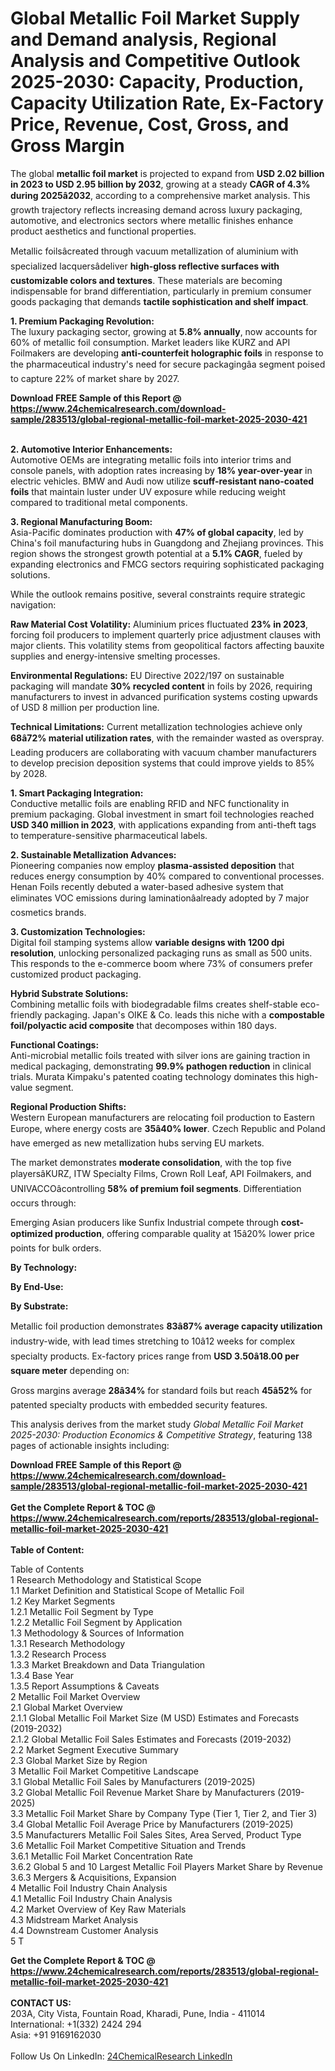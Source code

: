 <h1>Global Metallic Foil Market Supply and Demand analysis, Regional Analysis  and Competitive Outlook 2025-2030: Capacity, Production, Capacity Utilization Rate, Ex-Factory Price, Revenue, Cost, Gross, and Gross Margin</h1><p>The global <strong>metallic foil market</strong> is projected to expand from <strong>USD 2.02 billion in 2023 to USD 2.95 billion by 2032</strong>, growing at a steady <strong>CAGR of 4.3% during 2025â2032</strong>, according to a comprehensive market analysis. This growth trajectory reflects increasing demand across luxury packaging, automotive, and electronics sectors where metallic finishes enhance product aesthetics and functional properties.</p><p>Metallic foilsâcreated through vacuum metallization of aluminium with specialized lacquersâdeliver <strong>high-gloss reflective surfaces with customizable colors and textures</strong>. These materials are becoming indispensable for brand differentiation, particularly in premium consumer goods packaging that demands <strong>tactile sophistication and shelf impact</strong>.</p><p><strong>1. Premium Packaging Revolution:</strong><br>
The luxury packaging sector, growing at <strong>5.8% annually</strong>, now accounts for 60% of metallic foil consumption. Market leaders like KURZ and API Foilmakers are developing <strong>anti-counterfeit holographic foils</strong> in response to the pharmaceutical industry's need for secure packagingâa segment poised to capture 22% of market share by 2027.</p><div><b>Download FREE Sample of this Report @ 
            <a href="https://www.24chemicalresearch.com/download-sample/283513/global-regional-metallic-foil-market-2025-2030-421">
            https://www.24chemicalresearch.com/download-sample/283513/global-regional-metallic-foil-market-2025-2030-421</a></b></div><br><p><strong>2. Automotive Interior Enhancements:</strong><br>
Automotive OEMs are integrating metallic foils into interior trims and console panels, with adoption rates increasing by <strong>18% year-over-year</strong> in electric vehicles. BMW and Audi now utilize <strong>scuff-resistant nano-coated foils</strong> that maintain luster under UV exposure while reducing weight compared to traditional metal components.</p><p><strong>3. Regional Manufacturing Boom:</strong><br>
Asia-Pacific dominates production with <strong>47% of global capacity</strong>, led by China's foil manufacturing hubs in Guangdong and Zhejiang provinces. This region shows the strongest growth potential at a <strong>5.1% CAGR</strong>, fueled by expanding electronics and FMCG sectors requiring sophisticated packaging solutions.</p><p>While the outlook remains positive, several constraints require strategic navigation:</p><p><strong>Raw Material Cost Volatility:</strong> Aluminium prices fluctuated <strong>23% in 2023</strong>, forcing foil producers to implement quarterly price adjustment clauses with major clients. This volatility stems from geopolitical factors affecting bauxite supplies and energy-intensive smelting processes.</p><p><strong>Environmental Regulations:</strong> EU Directive 2022/197 on sustainable packaging will mandate <strong>30% recycled content</strong> in foils by 2026, requiring manufacturers to invest in advanced purification systems costing upwards of USD 8 million per production line.</p><p><strong>Technical Limitations:</strong> Current metallization technologies achieve only <strong>68â72% material utilization rates</strong>, with the remainder wasted as overspray. Leading producers are collaborating with vacuum chamber manufacturers to develop precision deposition systems that could improve yields to 85% by 2028.</p><p><strong>1. Smart Packaging Integration:</strong><br>
Conductive metallic foils are enabling RFID and NFC functionality in premium packaging. Global investment in smart foil technologies reached <strong>USD 340 million in 2023</strong>, with applications expanding from anti-theft tags to temperature-sensitive pharmaceutical labels.</p><p><strong>2. Sustainable Metallization Advances:</strong><br>
Pioneering companies now employ <strong>plasma-assisted deposition</strong> that reduces energy consumption by 40% compared to conventional processes. Henan Foils recently debuted a water-based adhesive system that eliminates VOC emissions during laminationâalready adopted by 7 major cosmetics brands.</p><p><strong>3. Customization Technologies:</strong><br>
Digital foil stamping systems allow <strong>variable designs with 1200 dpi resolution</strong>, unlocking personalized packaging runs as small as 500 units. This responds to the e-commerce boom where 73% of consumers prefer customized product packaging.</p><p><strong>Hybrid Substrate Solutions:</strong><br>
    Combining metallic foils with biodegradable films creates shelf-stable eco-friendly packaging. Japan's OIKE &amp; Co. leads this niche with a <strong>compostable foil/polyactic acid composite</strong> that decomposes within 180 days.</p><p><strong>Functional Coatings:</strong><br>
    Anti-microbial metallic foils treated with silver ions are gaining traction in medical packaging, demonstrating <strong>99.9% pathogen reduction</strong> in clinical trials. Murata Kimpaku's patented coating technology dominates this high-value segment.</p><p><strong>Regional Production Shifts:</strong><br>
    Western European manufacturers are relocating foil production to Eastern Europe, where energy costs are <strong>35â40% lower</strong>. Czech Republic and Poland have emerged as new metallization hubs serving EU markets.</p><p>The market demonstrates <strong>moderate consolidation</strong>, with the top five playersâKURZ, ITW Specialty Films, Crown Roll Leaf, API Foilmakers, and UNIVACCOâcontrolling <strong>58% of premium foil segments</strong>. Differentiation occurs through:</p><p>Emerging Asian producers like Sunfix Industrial compete through <strong>cost-optimized production</strong>, offering comparable quality at 15â20% lower price points for bulk orders.</p><p><strong>By Technology:</strong></p><p><strong>By End-Use:</strong></p><p><strong>By Substrate:</strong></p><p>Metallic foil production demonstrates <strong>83â87% average capacity utilization</strong> industry-wide, with lead times stretching to 10â12 weeks for complex specialty products. Ex-factory prices range from <strong>USD 3.50â18.00 per square meter</strong> depending on:</p><p>Gross margins average <strong>28â34%</strong> for standard foils but reach <strong>45â52%</strong> for patented specialty products with embedded security features.</p><p>This analysis derives from the market study <em>Global Metallic Foil Market 2025-2030: Production Economics &amp; Competitive Strategy</em>, featuring 138 pages of actionable insights including:</p><div><b>Download FREE Sample of this Report @ 
            <a href="https://www.24chemicalresearch.com/download-sample/283513/global-regional-metallic-foil-market-2025-2030-421">
            https://www.24chemicalresearch.com/download-sample/283513/global-regional-metallic-foil-market-2025-2030-421</a></b></div><br><div><b>Get the Complete Report & TOC @ 
            <a href="https://www.24chemicalresearch.com/reports/283513/global-regional-metallic-foil-market-2025-2030-421">
            https://www.24chemicalresearch.com/reports/283513/global-regional-metallic-foil-market-2025-2030-421</a></b></div><br>
            <b>Table of Content:</b><p>Table of Contents<br />
1 Research Methodology and Statistical Scope<br />
1.1 Market Definition and Statistical Scope of Metallic Foil<br />
1.2 Key Market Segments<br />
1.2.1 Metallic Foil Segment by Type<br />
1.2.2 Metallic Foil Segment by Application<br />
1.3 Methodology & Sources of Information<br />
1.3.1 Research Methodology<br />
1.3.2 Research Process<br />
1.3.3 Market Breakdown and Data Triangulation<br />
1.3.4 Base Year<br />
1.3.5 Report Assumptions & Caveats<br />
2 Metallic Foil Market Overview<br />
2.1 Global Market Overview<br />
2.1.1 Global Metallic Foil Market Size (M USD) Estimates and Forecasts (2019-2032)<br />
2.1.2 Global Metallic Foil Sales Estimates and Forecasts (2019-2032)<br />
2.2 Market Segment Executive Summary<br />
2.3 Global Market Size by Region<br />
3 Metallic Foil Market Competitive Landscape<br />
3.1 Global Metallic Foil Sales by Manufacturers (2019-2025)<br />
3.2 Global Metallic Foil Revenue Market Share by Manufacturers (2019-2025)<br />
3.3 Metallic Foil Market Share by Company Type (Tier 1, Tier 2, and Tier 3)<br />
3.4 Global Metallic Foil Average Price by Manufacturers (2019-2025)<br />
3.5 Manufacturers Metallic Foil Sales Sites, Area Served, Product Type<br />
3.6 Metallic Foil Market Competitive Situation and Trends<br />
3.6.1 Metallic Foil Market Concentration Rate<br />
3.6.2 Global 5 and 10 Largest Metallic Foil Players Market Share by Revenue<br />
3.6.3 Mergers & Acquisitions, Expansion<br />
4 Metallic Foil Industry Chain Analysis<br />
4.1 Metallic Foil Industry Chain Analysis<br />
4.2 Market Overview of Key Raw Materials<br />
4.3 Midstream Market Analysis<br />
4.4 Downstream Customer Analysis<br />
5 T</p><div><b>Get the Complete Report & TOC @ 
            <a href="https://www.24chemicalresearch.com/reports/283513/global-regional-metallic-foil-market-2025-2030-421">
            https://www.24chemicalresearch.com/reports/283513/global-regional-metallic-foil-market-2025-2030-421</a></b></div><br><b>CONTACT US:</b><br>
            203A, City Vista, Fountain Road, Kharadi, Pune, India - 411014<br>
            International: +1(332) 2424 294<br>
            Asia: +91 9169162030 <br><br>
            Follow Us On LinkedIn: <a href="https://www.linkedin.com/company/24chemicalresearch/">24ChemicalResearch LinkedIn</a>